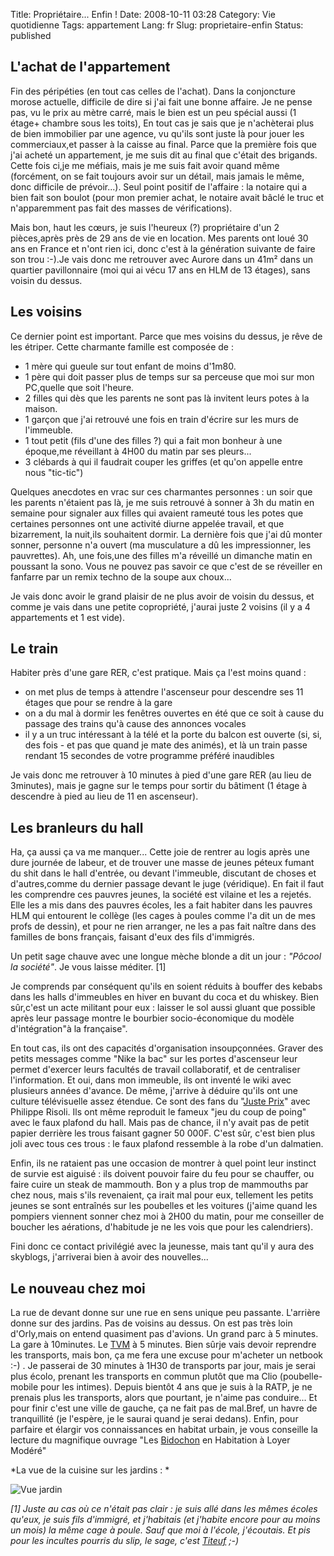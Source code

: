 Title: Propriétaire... Enfin !
Date: 2008-10-11 03:28
Category: Vie quotidienne
Tags: appartement
Lang: fr
Slug: proprietaire-enfin
Status: published

L'achat de l'appartement
------------------------

Fin des péripéties (en tout cas celles de l'achat). Dans la conjoncture morose actuelle, difficile de dire si j'ai fait une bonne affaire. Je ne pense pas, vu le prix au mètre carré, mais le bien est un peu spécial aussi (1 étage+ chambre sous les toits), En tout cas je sais que je n'achèterai plus de bien immobilier par une agence, vu qu'ils sont juste là pour jouer les commerciaux,et passer à la caisse au final. Parce que la première fois que j'ai acheté un appartement, je me suis dit au final que c'était des brigands. Cette fois ci,je me méfiais, mais je me suis fait avoir quand même (forcément, on se fait toujours avoir sur un détail, mais jamais le même, donc difficile de prévoir...). Seul point positif de l'affaire : la notaire qui a bien fait son boulot (pour mon premier achat, le notaire avait bâclé le truc et n'apparemment pas fait des masses de vérifications).

Mais bon, haut les cœurs, je suis l'heureux (?) propriétaire d'un 2 pièces,après près de 29 ans de vie en location. Mes parents ont loué 30 ans en France et n'ont rien ici, donc c'est à la génération suivante de faire son trou :-).Je vais donc me retrouver avec Aurore dans un 41m² dans un quartier pavillonnaire (moi qui ai vécu 17 ans en HLM de 13 étages), sans voisin du dessus.

Les voisins
-----------

Ce dernier point est important. Parce que mes voisins du dessus, je rêve de les étriper. Cette charmante famille est composée de :

-   1 mère qui gueule sur tout enfant de moins d'1m80.
-   1 père qui doit passer plus de temps sur sa perceuse que moi sur mon PC,quelle que soit l'heure.
-   2 filles qui dès que les parents ne sont pas là invitent leurs potes à la maison.
-   1 garçon que j'ai retrouvé une fois en train d'écrire sur les murs de l'immeuble.
-   1 tout petit (fils d'une des filles ?) qui a fait mon bonheur à une époque,me réveillant à 4H00 du matin par ses pleurs...
-   3 clébards à qui il faudrait couper les griffes (et qu'on appelle entre nous "tic-tic")

Quelques anecdotes en vrac sur ces charmantes personnes : un soir que les parents n'étaient pas là, je me suis retrouvé à sonner à 3h du matin en semaine pour signaler aux filles qui avaient rameuté tous les potes que certaines personnes ont une activité diurne appelée travail, et que bizarrement, la nuit,ils souhaitent dormir. La dernière fois que j'ai dû monter sonner, personne n'a ouvert (ma musculature a dû les impressionner, les pauvrettes). Ah, une fois,une des filles m'a réveillé un dimanche matin en poussant la sono. Vous ne pouvez pas savoir ce que c'est de se réveiller en fanfarre par un remix techno de la soupe aux choux...

Je vais donc avoir le grand plaisir de ne plus avoir de voisin du dessus, et comme je vais dans une petite copropriété, j'aurai juste 2 voisins (il y a 4 appartements et 1 est vide).

Le train
--------

Habiter près d'une gare RER, c'est pratique. Mais ça l'est moins quand :

-   on met plus de temps à attendre l'ascenseur pour descendre ses 11 étages que pour se rendre à la gare
-   on a du mal à dormir les fenêtres ouvertes en été que ce soit à cause du passage des trains qu'à cause des annonces vocales
-   il y a un truc intéressant à la télé et la porte du balcon est ouverte (si, si, des fois - et pas que quand je mate des animés), et là un train passe rendant 15 secondes de votre programme préféré inaudibles

Je vais donc me retrouver à 10 minutes à pied d'une gare RER (au lieu de 3minutes), mais je gagne sur le temps pour sortir du bâtiment (1 étage à descendre à pied au lieu de 11 en ascenseur).

Les branleurs du hall
---------------------

Ha, ça aussi ça va me manquer... Cette joie de rentrer au logis après une dure journée de labeur, et de trouver une masse de jeunes péteux fumant du shit dans le hall d'entrée, ou devant l'immeuble, discutant de choses et d'autres,comme du dernier passage devant le juge (véridique). En fait il faut les comprendre ces pauvres jeunes, la société est vilaine et les a rejetés. Elle les a mis dans des pauvres écoles, les a fait habiter dans les pauvres HLM qui entourent le collège (les cages à poules comme l'a dit un de mes profs de dessin), et pour ne rien arranger, ne les a pas fait naître dans des familles de bons français, faisant d'eux des fils d'immigrés.

Un petit sage chauve avec une longue mèche blonde a dit un jour : *"Pôcool la société"*. Je vous laisse méditer. \[1\]

Je comprends par conséquent qu'ils en soient réduits à bouffer des kebabs dans les halls d'immeubles en hiver en buvant du coca et du whiskey. Bien sûr,c'est un acte militant pour eux : laisser le sol aussi gluant que possible après leur passage montre le bourbier socio-économique du modèle d'intégration"à la française".

En tout cas, ils ont des capacités d'organisation insoupçonnées. Graver des petits messages comme "Nike la bac" sur les portes d'ascenseur leur permet d'exercer leurs facultés de travail collaboratif, et de centraliser l'information. Et oui, dans mon immeuble, ils ont inventé le wiki avec plusieurs années d'avance. De même, j'arrive à déduire qu'ils ont une culture télévisuelle assez étendue. Ce sont des fans du "[Juste Prix](http://fr.wikipedia.org/wiki/Le_Juste_Prix)" avec Philippe Risoli. Ils ont même reproduit le fameux "jeu du coup de poing" avec le faux plafond du hall. Mais pas de chance, il n'y avait pas de petit papier derrière les trous faisant gagner 50 000F. C'est sûr, c'est bien plus joli avec tous ces trous : le faux plafond ressemble à la robe d'un dalmatien.

Enfin, ils ne rataient pas une occasion de montrer à quel point leur instinct de survie est aiguisé : ils doivent pouvoir faire du feu pour se chauffer, ou faire cuire un steak de mammouth. Bon y a plus trop de mammouths par chez nous, mais s'ils revenaient, ça irait mal pour eux, tellement les petits jeunes se sont entraînés sur les poubelles et les voitures (j'aime quand les pompiers viennent sonner chez moi à 2H00 du matin, pour me conseiller de boucher les aérations, d'habitude je ne les vois que pour les calendriers).

Fini donc ce contact privilégié avec la jeunesse, mais tant qu'il y aura des skyblogs, j'arriverai bien à avoir des nouvelles...

Le nouveau chez moi
-------------------

La rue de devant donne sur une rue en sens unique peu passante. L'arrière donne sur des jardins. Pas de voisins au dessus. On est pas très loin d'Orly,mais on entend quasiment pas d'avions. Un grand parc à 5 minutes. La gare à 10minutes. Le [TVM](http://fr.wikipedia.org/wiki/Trans-Val-de-Marne) à 5 minutes. Bien sûrje vais devoir reprendre les transports, mais bon, ça me fera une excuse pour m'acheter un netbook :-) . Je passerai de 30 minutes à 1H30 de transports par jour, mais je serai plus écolo, prenant les transports en commun plutôt que ma Clio (poubelle-mobile pour les intimes). Depuis bientôt 4 ans que je suis à la RATP, je ne prenais plus les transports, alors que pourtant, je n'aime pas conduire... Et pour finir c'est une ville de gauche, ça ne fait pas de mal.Bref, un havre de tranquillité (je l'espère, je le saurai quand je serai dedans). Enfin, pour parfaire et élargir vos connaissances en habitat urbain, je vous conseille la lecture du magnifique ouvrage "Les [Bidochon](http://fr.wikipedia.org/wiki/Les_Bidochon) en Habitation à Loyer Modéré"


*La vue de la cuisine sur les jardins :
*

![Vue jardin]({static}/media/vrac/jardin.jpg)

*[1] Juste au cas où ce n'était pas clair : je suis allé dans les mêmes écoles qu'eux, je suis fils d'immigré, et j'habitais (et j'habite encore pour au moins un mois) la même cage à poule. Sauf que moi à l'école, j'écoutais. Et pis pour les incultes pourris du slip, le sage, c'est [Titeuf](http://fr.wikipedia.org/wiki/Titeuf) ;-)*

